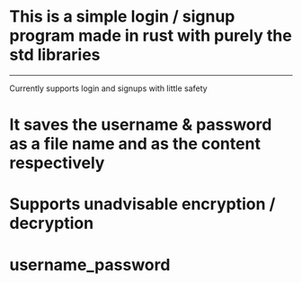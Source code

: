 # This is a simple login / signup program made in rust with purely the std libraries
---

Currently supports login and signups with little safety
# It saves the username & password as a file name and as the content respectively

# Supports unadvisable encryption / decryption
# username_password
